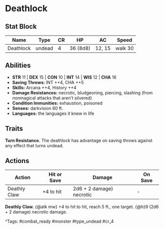 # Deathlock

## Stat Block

| Name | Type | CR | HP | AC | Speed |
|------|------|----|----|----|-------|
| Deathlock | undead | 4 | 36 (8d8) | 12, 15 | walk 30 |

## Abilities

- **STR** 11 | **DEX** 15 | **CON** 10 | **INT** 14 | **WIS** 12 | **CHA** 16
- **Saving Throws:** INT ++4, CHA ++5  
- **Skills:** Arcana ++4, History ++4  
- **Damage Resistances:** necrotic, bludgeoning, piercing, slashing (from nonmagical attacks that aren't silvered)  
- **Condition Immunities:** exhaustion, poisoned  
- **Senses:** darkvision 60 ft.  
- **Languages:** the languages it knew in life

## Traits

**Turn Resistance.** The deathlock has advantage on saving throws against any effect that turns undead.


## Actions

| Action | Hit or Save | Damage | On Save |
|--------|--------------|--------|----------|
| Deathly Claw | +4 to hit | 2d6 + 2 damage) necrotic | - |

**Deathly Claw.** {@atk mw} +4 to hit to hit, reach 5 ft., one target. {@h}9 (2d6 + 2 damage) necrotic damage.


^Tags: #combat_ready #monster #type_undead #cr_4
